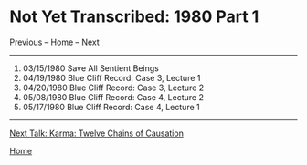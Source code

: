 <a name="0"></a>
# Not Yet Transcribed: 1980 Part 1

[Previous](1980-01-20-Blue-Cliff-Record-Case-2-Talk-2#0) – 
[Home](index#1980) – 
[Next](1980-07-01-Karma-Twelve-Chains-Of-Causation#0)

---
1. 03/15/1980 Save All Sentient Beings
1. 04/19/1980 Blue Cliff Record: Case 3, Lecture 1
1. 04/20/1980 Blue Cliff Record: Case 3, Lecture 2
1. 05/08/1980 Blue Cliff Record: Case 4, Lecture 2
1. 05/17/1980 Blue Cliff Record: Case 4, Lecture 1

---
[Next Talk: Karma: Twelve Chains of Causation](1980-07-01-Karma-Twelve-Chains-Of-Causation#0)

[Home](index#1980)
